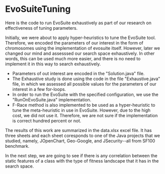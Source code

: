 # EvoSuiteTuning
Here is the code to run EvoSuite exhaustively as part of our research on effectiveness of tuning parameters.

Initially, we were about to apply hyper-heuristics to tune the EvoSuite tool. Therefore, we encoded the parameters of our interest in the form of chromosomes using the implementation of evosuite itself.
However, later we changed our mind and assesssed our search space exhaustively.
In other words, this can be used much more easier, and there is no need to implement it in this way to search exhaustively.

- Parameters of out interest are encoded in the "Solution.java" file.
- The Exhaustive study is done using the code in the file "Exhaustive.java" file, in which we assessed all possible values for the parameters of our interest in a few for-loops.
- In order to run the EvoSuite with the specified configuration, we use the "RunOnEvoSuite.java" implementation.
- F-Race method is also implemented to be used as a hyper-heuristic to tune the meta-heuristic in use in EvoSuite. However, due to the high cost, we did not use it. Therefore, we are not sure if the implementation is correct hundred percent or not.


The results of this work are summarized in the data.xlsx excel file. It has three sheets and each sheet coresponds to one of the Java projects that we studied, namely, JOpenChart, Geo-Google, and JSecurity--all from SF100 benchmark.

In the next step, we are going to see if there is any correlation between the static features of a class with the type of fitness landscape that it has in the search space.
